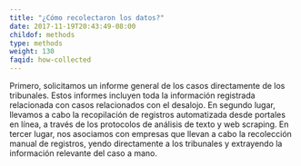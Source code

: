 ```yaml
---
title: "¿Cómo recolectaron los datos?"
date: 2017-11-19T20:43:49-08:00
childof: methods
type: methods
weight: 130
faqid: how-collected
---
```

Primero, solicitamos un informe general de los casos directamente de los tribunales. Estos informes incluyen toda la información registrada relacionada con casos relacionados con el desalojo. En segundo lugar, llevamos a cabo la recopilación de registros automatizada desde portales en línea, a través de los protocolos de análisis de texto y web scraping. En tercer lugar, nos asociamos con empresas que llevan a cabo la recolección manual de registros, yendo directamente a los tribunales y extrayendo la información relevante del caso a mano.